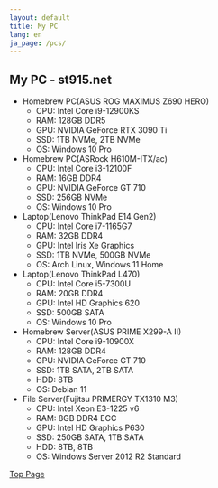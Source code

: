 ```yaml
---
layout: default
title: My PC
lang: en
ja_page: /pcs/
---
```


## My PC - st915.net

- Homebrew PC(ASUS ROG MAXIMUS Z690 HERO)
  - CPU: Intel Core i9-12900KS
  - RAM: 128GB DDR5
  - GPU: NVIDIA GeForce RTX 3090 Ti
  - SSD: 1TB NVMe, 2TB NVMe
  - OS: Windows 10 Pro
- Homebrew PC(ASRock H610M-ITX/ac)
  - CPU: Intel Core i3-12100F
  - RAM: 16GB DDR4
  - GPU: NVIDIA GeForce GT 710
  - SSD: 256GB NVMe
  - OS: Windows 10 Pro
- Laptop(Lenovo ThinkPad E14 Gen2)
  - CPU: Intel Core i7-1165G7
  - RAM: 32GB DDR4
  - GPU: Intel Iris Xe Graphics
  - SSD: 1TB NVMe, 500GB NVMe
  - OS: Arch Linux, Windows 11 Home
- Laptop(Lenovo ThinkPad L470)
  - CPU: Intel Core i5-7300U
  - RAM: 20GB DDR4
  - GPU: Intel HD Graphics 620
  - SSD: 500GB SATA
  - OS: Windows 10 Pro
- Homebrew Server(ASUS PRIME X299-A II)
  - CPU: Intel Core i9-10900X
  - RAM: 128GB DDR4
  - GPU: NVIDIA GeForce GT 710
  - SSD: 1TB SATA, 2TB SATA
  - HDD: 8TB
  - OS: Debian 11
- File Server(Fujitsu PRIMERGY TX1310 M3)
  - CPU: Intel Xeon E3-1225 v6
  - RAM: 8GB DDR4 ECC
  - GPU: Intel HD Graphics P630
  - SSD: 250GB SATA, 1TB SATA
  - HDD: 8TB, 8TB
  - OS: Windows Server 2012 R2 Standard

[Top Page](/en/)
